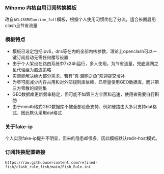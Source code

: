 ### Mihomo 内核自用订阅转换模板
改自```ACL4SSR的online_full```模板，根据个人使用习惯优化了分流，适合长期启用clash且节省流量

### 模板特点
* 模板已设定包括ipv6，dns等在内的全部内核参数，理论上openclash可以一键订阅启动无需任何覆写设置
* 由于个人架设在路由系统中7x24h运行，多人使用，为节省流量，兜底漏网之鱼代理组为直连策略
* 实测能解决绝大部分需求，若有“真·漏网之鱼”欢迎提交增补
* 为尽可能减少内存占用和对外部规则库依赖，已尽量使用GEO数据库，而非第三方零散的规则集
* GEO数据库更新频率稳定，但可能不如第三方全面和迅速，使用者需要自行斟酌
* 由于mmdb格式GEO数据库不被全部设备支持，例如硬路由大多只支持dat格式，因此默认采用dat格式


### 关于fake-ip
个人实测fake-ip提升不明显，但来的隐患却很多，因此模板默认redir-host模式。

### 订阅转换配置链接
```
https://raw.githubusercontent.com/refined-fish/clash_rule_fish/main/Fish_Rule.ini
```
